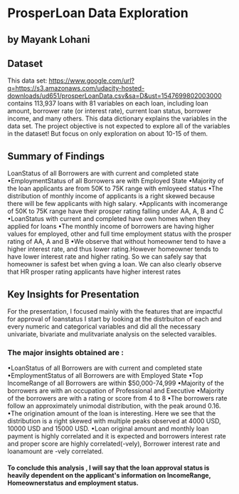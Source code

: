 # ProsperLoan Data Exploration
## by Mayank Lohani


## Dataset

This data set: https://www.google.com/url?q=https://s3.amazonaws.com/udacity-hosted-downloads/ud651/prosperLoanData.csv&sa=D&ust=1547699802003000 contains 113,937 loans with 81 variables on each loan, including loan amount, borrower rate (or interest rate), current loan status, borrower income, and many others. This data dictionary explains the variables in the data set. The project objective is not expected to explore all of the variables in the dataset! But focus on only exploration on about 10-15 of them.


## Summary of Findings

LoanStatus of all Borrowers are with current and completed state 
•EmploymentStatus of all Borrowers are with Employed State 
•Majority of the loan applicants are from 50K to 75K range with emloyeed status 
•The distribution of monthly income of applicants is a right skewed because there will be few applicants with high salary. 
•Applicants with incomerange of 50K to 75K range have their prosper rating falling under AA, A, B and C 
•LoanStatus with current and completed have own homes when they applied for loans 
•The monthly income of borrowers are having higher values for employed, other and full time employment status with the prosper rating of AA, A and B 
•We observe that without homeowner tend to have a higher interest rate, and thus lower rating.However homeowner tends to have lower interest rate and higher rating. So we can safely say that homeowner is safest bet when gving a loan. We can also clearly observe that HR prosper rating applicants have higher interest rates


## Key Insights for Presentation

For the presentation, I focused mainly with the features that are impactful for approval of loanstatus I start by looking at the distrbuiton of each and every numeric and categorical variables and did all the necessary univariate, bivariate and mulitvariate analysis on the selected varaibles.

### The major insights obtained are :

•LoanStatus of all Borrowers are with current and completed state 
•EmploymentStatus of all Borrowers are with Employed State 
•Top IncomeRange of all Borrowers are within $50,000-74,999 
•Majority of the borrowers are with an occupation of Professional and Executive 
•Majority of the borrowers are with a rating or score from 4 to 8 
•The borrowers rate follow an approximately unimodal distribution, with the peak around 0.16. 
•The origination amount of the loan is interesting. Here we see that the distribution is a right skewed with multiple peaks observed at 4000 USD, 10000 USD and 15000 USD. 
•Loan original amount and monthly loan payment is highly correlated and it is expected and borrowers interest rate and proper score are highly correlated(-vely), Borrower interest rate and loanamount are -vely correlated.

#### To conclude this analysis , I will say that the loan approval status is heavily dependent on the applicant's information on IncomeRange, Homeownerstatus and employment status.
